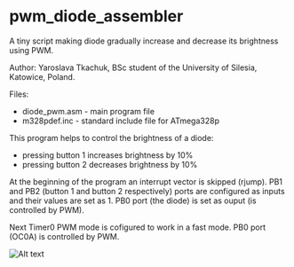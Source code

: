# pwm_diode_assembler
A tiny script making diode gradually increase and decrease its brightness using PWM.

Author: Yaroslava Tkachuk, BSc student of the University of Silesia, Katowice, Poland.

Files:
- diode_pwm.asm - main program file
- m328pdef.inc - standard include file for ATmega328p

This program helps to control the brightness of a diode:
- pressing button 1 increases brightness by 10%
- pressing button 2 decreases brightness by 10%

At the beginning of the program an interrupt vector is skipped (rjump). PB1 and PB2 (button 1 and button 2 respectively) ports are configured as inputs and their values are set as 1. PB0 port (the diode) is set as ouput (is controlled by PWM).

Next Timer0 PWM mode is cofigured to work in a fast mode. PB0 port (OC0A) is controlled by PWM.

![Alt text]( yaroslava-tkachuk/pwm_diode_assembler/pwm_fast_mode.png?raw=true "Atmel-7810-Automotive-Microcontrollers-ATmega328P_Datasheet.pdf")

